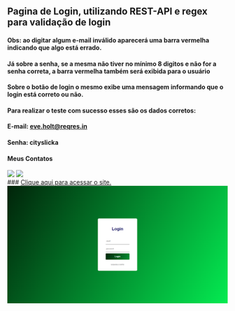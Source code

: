 ## Pagina de Login, utilizando REST-API e regex para validação de login
#### Obs: ao digitar algum e-mail inválido aparecerá uma barra vermelha indicando que algo está errado.
#### Já sobre a senha, se a mesma não tiver no mínimo 8 digitos e não for a senha correta, a barra vermelha também será exibida para o usuário
#### Sobre o botão de login o mesmo exibe uma mensagem informando que o login está correto ou não.
#### Para realizar o teste com sucesso esses são os dados corretos:
#### E-mail: eve.holt@reqres.in
#### Senha: cityslicka

#### Meus Contatos
<div> 
  <a href = "mailto:joaodedeusrsfilho@gmail.com"><img src="https://img.shields.io/badge/-Gmail-%23333?style=for-the-badge&logo=gmail&logoColor=white" target="_blank"></a>
  <a href="https://www.linkedin.com/in/joaodedeusrsfilho" target="_blank"><img src="https://img.shields.io/badge/-LinkedIn-%230077B5?style=for-the-badge&logo=linkedin&logoColor=white" target="_blank"></a> 
</div>
### <a href="https://joaodedeusrsfilho.github.io/paginadelogin/"> Clique aqui para acessar o site.</a>
<img src="imagem.png">
